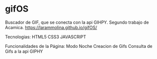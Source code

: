 # gifOS
Buscador de GIF, que se conecta con la api GIHPY. Segundo trabajo de Acamica.
https://larammolina.github.io/gifOS/

Tecnologias:
HTML5
CSS3
JAVASCRIPT

Funcionalidades de la Página:
Modo Noche
Creacion de Gifs
Consulta de Gifs a la api GIPHY
